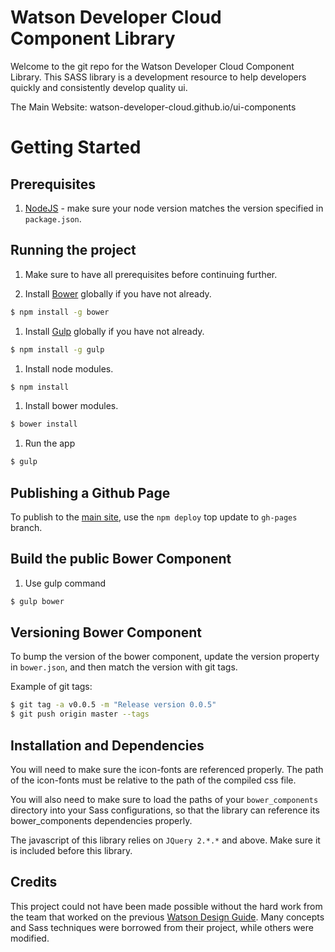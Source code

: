 # Watson Developer Cloud Component Library

Welcome to the git repo for the Watson Developer Cloud Component Library.
This SASS library is a development resource to help developers quickly and consistently develop quality ui.

The Main Website: watson-developer-cloud.github.io/ui-components

# Getting Started

## Prerequisites

1. [NodeJS](https://nodejs.org/en/) - make sure your node version matches the version specified in `package.json`.

## Running the project

1. Make sure to have all prerequisites before continuing further.

1. Install [Bower](https://bower.io/) globally if you have not already.

  ```bash
  $ npm install -g bower
  ```

1. Install [Gulp](http://gulpjs.com/) globally if you have not already.

  ```bash
  $ npm install -g gulp
  ```

1. Install node modules.

  ```bash
  $ npm install
  ```

1. Install bower modules.

  ```bash
  $ bower install
  ```

1. Run the app

  ```bash
  $ gulp
  ```

## Publishing a Github Page

To publish to the [main site](https://pages.github.ibm.com/watson/ui-component-library/), use the `npm deploy` top update to `gh-pages` branch.


## Build the public Bower Component

1. Use gulp command

  ```bash
  $ gulp bower
  ```

## Versioning Bower Component

To bump the version of the bower component, update the version property in `bower.json`, and then match the version with git tags.

Example of git tags:

```bash
$ git tag -a v0.0.5 -m "Release version 0.0.5"
$ git push origin master --tags
```

## Installation and Dependencies

You will need to make sure the icon-fonts are referenced properly.
The path of the icon-fonts must be relative to the path of the compiled css file.

You will also need to make sure to load the paths of your `bower_components` directory into your Sass configurations, so that the library can reference its bower_components dependencies properly.

The javascript of this library relies on `JQuery 2.*.*` and above.  Make sure it is
included before this library.

## Credits

This project could not have been made possible without the hard work from the team that worked on the previous [Watson Design Guide](https://github.com/IBM-Watson/design-guide).  Many concepts and Sass techniques were borrowed from their project, while others were modified.

